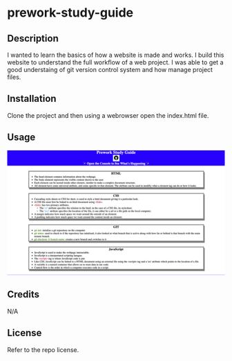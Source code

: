 # prework-study-guide

## Description

I wanted to learn the basics of how a website is made and works. I build this website to understand the full workflow of a web project. I was able to get a good understaing of git version control system and how manage project files.

## Installation

Clone the project and then using a webrowser open the index.html file.

## Usage


![alt text](assets/screenshot.png)

## Credits

N/A

## License

Refer to the repo license.

